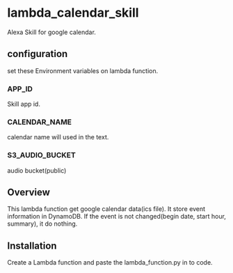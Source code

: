 # lambda_calendar_skill
Alexa Skill for google calendar.

## configuration

set these Environment variables on lambda function.

### APP_ID

Skill app id.

### CALENDAR_NAME

calendar name will used in the text.

### S3_AUDIO_BUCKET

audio bucket(public)

## Overview

This lambda function get google calendar data(ics file).
It store event information in DynamoDB.
If the event is not changed(begin date, start hour, summary), it do nothing.

## Installation

Create a Lambda function and paste the lambda_function.py in to code.
